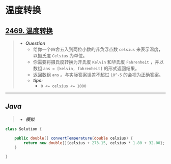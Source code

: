 # 温度转换

## [2469. 温度转换](https://leetcode.cn/problems/convert-the-temperature/)

> - ***Question***
>   - 给你一个四舍五入到两位小数的非负浮点数 `celsius` 来表示温度，以摄氏度 `Celsius` 为单位。
>   - 你需要将摄氏度转换为开氏度 `Kelvin` 和华氏度 `Fahrenheit` ，并以数组 `ans = [kelvin, fahrenheit]` 的形式返回结果。
>   - 返回数组 `ans` 。与实际答案误差不超过 `10^-5` 的会视为正确答案。
>   - ***tips:***
>     - `0 <= celsius <= 1000`

---

## *Java*

> - ***模拟***

```java
class Solution {

    public double[] convertTemperature(double celsius) {
        return new double[]{celsius + 273.15, celsius * 1.80 + 32.00};
    }

}
```
